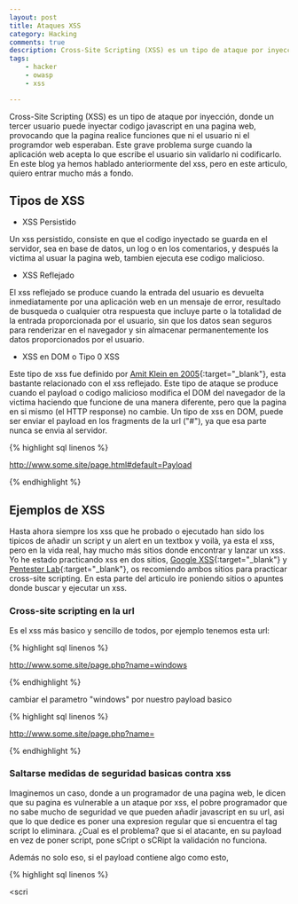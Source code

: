 ```yaml
---
layout: post
title: Ataques XSS
category: Hacking
comments: true
description: Cross-Site Scripting (XSS) es un tipo de ataque por inyección, donde un tercer usuario puede inyectar codigo javascript en una pagina web, provocando que la pagina realice funciones que ni el usuario ni el programdor web esperaban. Este grave problema surge cuando la aplicación web acepta lo que escribe el usuario sin validarlo ni codificarlo. En este blog ya hemos hablado anteriormente del xss, pero en este articulo, quiero entrar mucho más a fondo.
tags:   
    - hacker
    - owasp
    - xss

---
```


Cross-Site Scripting (XSS) es un tipo de ataque por inyección, donde un tercer usuario puede inyectar codigo javascript en una pagina web, provocando que la pagina realice funciones que ni el usuario ni el programdor web esperaban. Este grave problema surge cuando la aplicación web acepta lo que escribe el usuario sin validarlo ni codificarlo. En este blog ya hemos hablado anteriormente del xss, pero en este articulo, quiero entrar mucho más a fondo.

## Tipos de XSS

* XSS Persistido

Un xss persistido, consiste en que el codigo inyectado se guarda en el servidor, sea en base de datos, un log o en los comentarios, y después la victima al usuar la pagina web, tambien ejecuta ese codigo malicioso.

* XSS Reflejado

El xss reflejado se produce cuando la entrada del usuario es devuelta inmediatamente por una aplicación web en un mensaje de error, resultado de busqueda o cualquier otra respuesta que incluye parte o la totalidad de la entrada proporcionada por el usuario, sin que los datos sean seguros para renderizar en el navegador y sin almacenar permanentemente los datos proporcionados por el usuario.

* XSS en DOM o Tipo 0 XSS

Este tipo de xss fue definido por [Amit Klein en 2005](http://www.webappsec.org/projects/articles/071105.shtml){:target="_blank"}, esta bastante relacionado con el xss reflejado. Este tipo de ataque se produce cuando el payload o codigo malicioso modifica el DOM del navegador de la victima haciendo que funcione de una manera diferente, pero que la pagina en si mismo (el HTTP response) no cambie.
Un tipo de xss en DOM, puede ser enviar el payload en los fragments de la url ("#"), ya que esa parte nunca se envia al servidor. 

{% highlight sql linenos %}

http://www.some.site/page.html#default=Payload

{% endhighlight %}


## Ejemplos de XSS

Hasta ahora siempre los xss que he probado o ejecutado han sido los tipicos de añadir un script y un alert en un textbox y voilà, ya esta el xss, pero en la vida real, hay mucho más sitios donde encontrar y lanzar un xss. Yo he estado practicando xss en dos sitios, [Google XSS](https://xss-game.appspot.com/){:target="_blank"} y [Pentester Lab](https://pentesterlab.com/exercises/web_for_pentester){:target="_blank"}, os recomiendo ambos sitios para practicar cross-site scripting.
En esta parte del articulo ire poniendo sitios o apuntes donde buscar y ejecutar un xss.

### Cross-site scripting en la url

Es el xss más basico y sencillo de todos, por ejemplo tenemos esta url:

{% highlight sql linenos %}

http://www.some.site/page.php?name=windows

{% endhighlight %}

cambiar el parametro "windows" por nuestro payload basico

{% highlight sql linenos %}

http://www.some.site/page.php?name=<script>alert(1)</script>

{% endhighlight %}

### Saltarse medidas de seguridad basicas contra xss

Imaginemos un caso, donde a un programador de una pagina web, le dicen que su pagina es vulnerable a un ataque por xss, el pobre programador que no sabe mucho de seguridad ve que pueden añadir javascript en su url, asi que lo que dedice es poner una expresion regular que si encuentra el tag script lo eliminara. ¿Cual es el problema? que si el atacante, en su payload en vez de poner script, pone sCript o sCRipt la validación no funciona.

Además no solo eso, si el payload contiene algo como esto,

{% highlight sql linenos %}

<scri<script>pt>

{% endhighlight %}


tambien pasaria, ya que al solo pasar la validación una vez, elimina los tags script, pero al eliminarlos se forman nuevos.

### Payload dentro de HTML

Puede que haya unas validaciones muy fuertes que bloqueen el tag script, pero si se permita añadir html, y con ello poder meter nuestro payload.

Ejemplos:

* En el tag img, al no tener una imagen correcta salta a la propiedad onerror donde esta nuestro alert haciendo que se ejecute.

{% highlight sql linenos %}

<img src='pppp' onerror='alert(1)' />

{% endhighlight %}

* En el tag div tenemos las propiedades onmouseover (hay que mover el ratón fuera)

{% highlight sql linenos %}

<div id="sub1" onmouseover="javascript:alert('1');">some text</div>

{% endhighlight %}

* Tambien con el tag div tenemos la propiedad onmousemove (mover el ratón), además de onmousemove y onmouseover se incluyen todas las demas propiedades relacionadas con [eventos de ratón](https://www.w3schools.com/tags/ref_eventattributes.asp){:target="_blank"} 

{% highlight sql linenos %}

<div id="sub1" onmousemove="javascript:alert('1');">some text</div>

{% endhighlight %}

* O la propiedad onclick dentro de div (dar a click dentro de el texto)

{% highlight sql linenos %}

<div id="sub1" onclick="javascript:alert('1');">some text</div>

{% endhighlight %}

* Además de el tag img o el tag div, tambien podemos usar el tag a de html donde usando las mismas propiedades que hemos visto antes.

{% highlight sql linenos %}

<a onmousemove="javascript:alert('1');">click here</a>

{% endhighlight %}

* O directamente creando un link, donde al pulsar el link ejecutamos el payload

{% highlight sql linenos %}

<a href='javascript:alert(1)'>click here</a>

{% endhighlight %}

